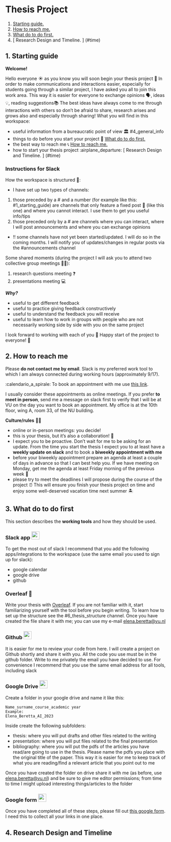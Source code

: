 # Thesis Project

1. [ Starting guide. ](#start)
2. [ How to reach me. ](#reach)
3. [ What do to do first. ](#first)
4. [ Research Design and Timeline. ] (#time)

<a name="start"></a>
## 1. Starting guide

**Welcome!**

Hello everyone :sunny:
as you know you will soon begin your thesis project :rocket:
In order to make communications and interactions easier, especially for students going through a similar project, I have asked you all to join this work area. This way it is easier for everyone to exchange opinions
:speaking_head:, ideas:bulb:, reading suggestions:books:
The best ideas have always come to me through interactions with others so don’t be afraid to share, research arises and grows also and especially through sharing!
What you will find in this workspace:

* useful information from a bureaucratic point of view :classical_building: #4_general_info
* things to do before you start your project :dart: [ What do to do first. ](#first)
* the best way to reach me :telephone_receiver: [ How to reach me. ](#reach)
* how to start your thesis project :airplane_departure: [ Research Design and Timeline. ] (#time)

### Instructions for Slack

How the workspace is structured :mag_right::

* I have set up two types of channels:

1. those preceded by a # and a number (for example like this: #1_starting_guide) are channels that only feature a fixed post :pushpin: (like this one) and where you cannot interact. I use them to get you useful info/tips
2. those preceded only by a # are channels where you can interact, where I will post announcements and where you can exchange opinions

* :bangbang: some channels have not yet been started/updated. I will do so in the coming months. I will notify you of updates/changes in regular posts via the #announcements channel


Some shared moments (during the project I will ask you to attend two collective group meetings :dancers::dancers:):

1. research questions meeting :question:
2. presentations meeting :computer:

_**Why?**_

* useful to get different feedback
* useful to practice giving feedback constructively
* useful to understand the feedback you will receive
* useful to learn how to work in groups with people who are not necessarily working side by side with you on the same project


I look forward to working with each of you :construction_worker:
Happy start of the project to everyone! :rocket:



<a name="reach"></a>
## 2. How to reach me

Please **do not contact me by email**. Slack is my preferred work tool to which I am always connected during working hours (approximately 9/17).

:calendario_a_spirale: To book an appointment with me use [this link](https://calendar.google.com/calendar/u/0/appointments/AcZssZ0UIotWY--1-N-QAT6DrJny_Zx6W_ODRlDvud8=).

I usually consider these appointments as online meetings. If you prefer **to meet in person**, send me a message on slack first to verify that I will be at VU on the day you want to book an appointment. My office is at the 10th floor, wing A, room 33, of the NU building.

**Culture/rules** 👩‍💻

* online or in-person meetings: you decide!
* this is your thesis, but it’s also a collaboration! :busts_in_silhouette:
* I expect you to be proactive. Don’t wait for me to be asking for an update. From the time you start the thesis I expect you to at least have a **weekly update on slack** and to book a **biweekly appointment with me**
* before your biweekly appointment prepare an agenda at least a couple of days in advance so that I can best help you. If we have meeting on Monday, get me the agenda at least Friday morning of the previous week :bookmark:
* please try to meet the deadlines I will propose during the course of the project :alarm_clock: This will ensure you finish your thesis project on time and enjoy some well-deserved vacation time next summer 🏝️


<a name="first"></a>
## 3. What do to do first

This section describes the **working tools** and how they should be used.

### Slack app <img src="https://emoji.slack-edge.com/T0478UF0N80/slack/7d462d2443.png" width="25">

To get the most out of slack I recommend that you add the following apps/integrations to the workspace (use the same email you used to sign up for slack):
* google calendar
* google drive
* github
  
### Overleaf :leaves:
Write your thesis with [Overleaf](https://www.overleaf.com/). If you are not familiar with it, start familiarizing yourself with the tool before you begin writing. To learn how to set up the structure see the #6_thesis_structure channel. Once you have created the file share it with me; you can use my e-mail elena.beretta@vu.nl

### Github <img src="https://emoji.slack-edge.com/T0478UF0N80/github/6030952033273d03.png" width="25">
It is easier for me to review your code from here. I will create a project on Github shortly and share it with you. All the code you use must be in the github folder. Write to me privately the email you have decided to use. For convenience I recommend that you use the same email address for all tools, including slack

### Google Drive <img src="https://emoji.slack-edge.com/T0478UF0N80/google-drive/1b5371cac20a4325.png" width="25">
Create a folder in your google drive and name it like this:
```
Name_surname_course_academic year
Example:
Elena_Beretta_AI_2023
```
Inside create the following subfolders:
* thesis: where you will put drafts and other files related to the writing
* presentation: where you will put files related to the final presentation
* bibliography: where you will put the pdfs of the articles you have read/are going to use in the thesis. Please name the pdfs you place with the original title of the paper. This way it is easier for me to keep track of what you are reading/find a relevant article that you point out to me

Once you have created the folder on drive share it with me (as before, use elena.beretta@vu.nl) and be sure to give me editor permissions; from time to time I might upload interesting things/articles to the folder

### Google form <img src="https://emoji.slack-edge.com/T0478UF0N80/google-forms/d8327670b1b047cd.png" width="25">
Once you have completed all of these steps, please fill out [this google form](https://docs.google.com/forms/d/e/1FAIpQLSfEXOOtH-ObOQNlUWbiDEGYZdAQxB4YmZCR8BvbwWzNtDuIeQ/viewform). I need this to collect all your links in one place.

<a name="time"></a>
## 4. Research Design and Timeline


